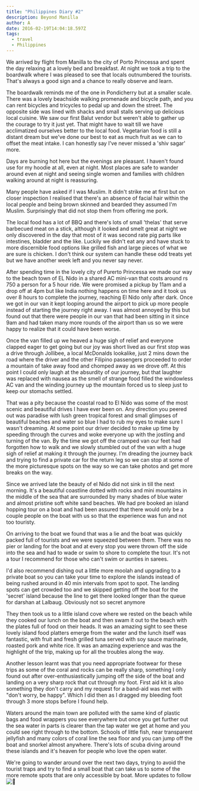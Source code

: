 ```yaml
---
title: "Philippines Diary #2"
description: Beyond Manilla
author: A
date: 2016-02-19T14:04:18.597Z
tags:
  - travel
  - Philippines
---
```

We arrived by flight from Manilla to the city of Porto Princessa and spent the day relaxing at a lovely bed and breakfast. At night we took a trip to the boardwalk where I was pleased to see that locals outnumbered the tourists. That's always a good sign and a chance to really observe and learn.

The boardwalk reminds me of the one in Pondicherry but at a smaller scale. There was a lovely beachside walking promenade and bicycle path, and you can rent bicycles and tricycles to pedal up and down the street. The opposite side was lined with shacks and small stalls serving up delicious local cuisine. We saw our first Balut vendor but weren't able to gather up the courage to try it just yet. That might have to wait till we have acclimatized ourselves better to the local food. Vegetarian food is still a distant dream but we've done our best to eat as much fruit as we can to offset the meat intake. I can honestly say I've never missed a 'shiv sagar' more.

Days are burning hot here but the evenings are pleasant. I haven't found use for my hoodie at all, even at night. Most places are safe to wander around even at night and seeing single women and families with children walking around at night is reassuring.

Many people have asked if I was Muslim. It didn't strike me at first but on closer inspection I realised that there's an absence of facial hair within the local people and being brown skinned and bearded they assumed I'm Muslim. Surprisingly that did not stop them from offering me pork.

The local food has a lot of BBQ and there's lots of small 'thelas' that serve barbecued meat on a stick, although it looked and smelt great at night we only discovered in the day that most of it was second rate pig parts like intestines, bladder and the like. Luckily we didn't eat any and have stuck to more discernible food options like grilled fish and large pieces of what we are sure is chicken. I don't think our system can handle these odd treats yet but we have another week left and you never say never.

After spending time in the lovely city of Purerto Princessa we made our way to the beach town of EL Nido in a shared AC mini-van that costs around rs 750 a person for a 5 hour ride. We were promised a pickup by 11am and a drop off at 4pm but like India nothing happens on time here and it took us over 8 hours to complete the journey, reaching El Nido only after dark. Once we got in our van it kept looping around the airport to pick up more people instead of starting the journey right away. I was almost annoyed by this but found out that there were people in our van that had been sitting in it since 9am and had taken many more rounds of the airport than us so we were happy to realize that it could have been worse.

Once the van filled up we heaved a huge sigh of relief and everyone clapped eager to get going but our joy was short lived as our first stop was a drive through Jollibee, a local McDonalds lookalike, just 2 mins down the road where the driver and the other Filipino passengers proceeded to order a mountain of take away food and chomped away as we drove off. At this point I could only laugh at the absurdity of our journey, but that laughter was replaced with nausea as the smell of strange food filled the windowless AC van and the winding journey up the mountain forced us to sleep just to keep our stomachs settled.

That was a pity because the coastal road to El Nido was some of the most scenic and beautiful drives I have ever been on. Any direction you peered out was paradise with lush green tropical forest and small glimpses of beautiful beaches and water so blue I had to rub my eyes to make sure I wasn't dreaming. At some point our driver decided to make up time by speeding through the curves and woke everyone up with the jostling and turning of the van. By the time we got off the cramped van our feet had forgotten how to walk and we slowly stumbled out of the van with a huge sigh of relief at making it through the journey. I'm dreading the journey back and trying to find a private car for the return leg so we can stop at some of the more picturesque spots on the way so we can take photos and get more breaks on the way.

Since we arrived late the beauty of el Nido did not sink in till the next morning. It's a beautiful coastline dotted with rocks and mini mountains in the middle of the sea that are surrounded by many shades of blue water and almost pristine soft white sand beaches. We had pre booked an island hopping tour on a boat and had been assured that there would only be a couple people on the boat with us so that the experience was fun and not too touristy.

On arriving to the boat we found that was a lie and the boat was quickly packed full of tourists and we were squeezed between them. There was no pier or landing for the boat and at every stop you were thrown off the side into the sea and had to wade or swim to shore to complete the tour. It's not a tour I recommend for those who can't swim or aunties in sarees.

I'd also recommend dishing out a little more moolah and upgrading to a private boat so you can take your time to explore the islands instead of being rushed around in 40 min intervals from spot to spot. The landing spots can get crowded too and we skipped getting off the boat for the 'secret' island because the line to get there looked longer than the queue for darshan at Lalbaug. Obviously not so secret anymore

They then took us to a little island cove where we rested on the beach while they cooked our lunch on the boat and then swam it out to the beach with the plates full of food on their heads. It was an amazing sight to see these lovely island food platters emerge from the water and the lunch itself was fantastic, with fruit and fresh grilled tuna served with soy sauce marinade, roasted pork and white rice. It was an amazing experience and was the highlight of the trip, making up for all the troubles along the way.

Another lesson learnt was that you need appropriate footwear for these trips as some of the coral and rocks can be really sharp, something I only found out after over-enthusiastically jumping off the side of the boat and landing on a very sharp rock that cut through my foot. First aid kit is also something they don't carry and my request for a band-aid was met with "don't worry, be happy". Which I did then as I dragged my bleeding foot through 3 more stops before I found help.

Waters around the main town are polluted with the same kind of plastic bags and food wrappers you see everywhere but once you get further out the sea water in parts is clearer than the tap water we get at home and you could see right through to the bottom. Schools of little fish, near transparent jellyfish and many colors of coral line the sea floor and you can jump off the boat and snorkel almost anywhere. There's lots of scuba diving around these islands and it's heaven for people who love the open water.

We're going to wander around over the next two days, trying to avoid the tourist traps and try to find a small boat that can take us to some of the more remote spots that are only accessible by boat. More updates to follow ![🙂](https://static.xx.fbcdn.net/images/emoji.php/v9/t4c/1/16/1f642.png)